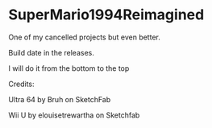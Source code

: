 # SuperMario1994Reimagined
One of my cancelled projects but even better.

Build date in the releases.

I will do it from the bottom to the top

Credits:

Ultra 64 by Bruh on SketchFab

Wii U by elouisetrewartha on Sketchfab
